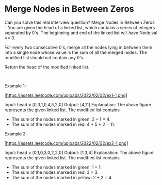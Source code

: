# Merge Nodes in Between Zeros

Can you solve this real interview question? Merge Nodes in Between Zeros - You are given the head of a linked list, which contains a series of integers separated by 0's. The beginning and end of the linked list will have Node.val == 0.

For every two consecutive 0's, merge all the nodes lying in between them into a single node whose value is the sum of all the merged nodes. The modified list should not contain any 0's.

Return the head of the modified linked list.

 

Example 1:

[https://assets.leetcode.com/uploads/2022/02/02/ex1-1.png]


Input: head = [0,3,1,0,4,5,2,0]
Output: [4,11]
Explanation: 
The above figure represents the given linked list. The modified list contains
- The sum of the nodes marked in green: 3 + 1 = 4.
- The sum of the nodes marked in red: 4 + 5 + 2 = 11.


Example 2:

[https://assets.leetcode.com/uploads/2022/02/02/ex2-1.png]


Input: head = [0,1,0,3,0,2,2,0]
Output: [1,3,4]
Explanation: 
The above figure represents the given linked list. The modified list contains
- The sum of the nodes marked in green: 1 = 1.
- The sum of the nodes marked in red: 3 = 3.
- The sum of the nodes marked in yellow: 2 + 2 = 4.